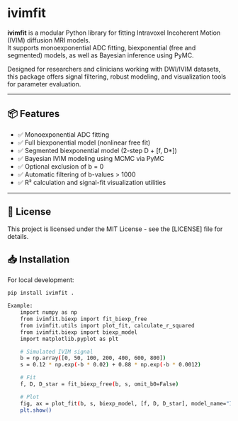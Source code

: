 # ivimfit

**ivimfit** is a modular Python library for fitting Intravoxel Incoherent Motion (IVIM) diffusion MRI models.  
It supports monoexponential ADC fitting, biexponential (free and segmented) models, as well as Bayesian inference using PyMC.

Designed for researchers and clinicians working with DWI/IVIM datasets, this package offers signal filtering, robust modeling, and visualization tools for parameter evaluation.

---

## 📦 Features

- ✅ Monoexponential ADC fitting
- ✅ Full biexponential model (nonlinear free fit)
- ✅ Segmented biexponential model (2-step D + [f, D*])
- ✅ Bayesian IVIM modeling using MCMC via PyMC
- ✅ Optional exclusion of b = 0
- ✅ Automatic filtering of b-values > 1000
- ✅ R² calculation and signal-fit visualization utilities

---
## 🧳 License

This project is licensed under the MIT License - see the [LICENSE] file for details.

## 📥 Installation

For local development:

```bash
pip install ivimfit .

Example:
    import numpy as np
    from ivimfit.biexp import fit_biexp_free
    from ivimfit.utils import plot_fit, calculate_r_squared
    from ivimfit.biexp import biexp_model
    import matplotlib.pyplot as plt

    # Simulated IVIM signal
    b = np.array([0, 50, 100, 200, 400, 600, 800])
    s = 0.12 * np.exp(-b * 0.02) + 0.88 * np.exp(-b * 0.0012)

    # Fit
    f, D, D_star = fit_biexp_free(b, s, omit_b0=False)

    # Plot
    fig, ax = plot_fit(b, s, biexp_model, [f, D, D_star], model_name="IVIM Free Fit")
    plt.show()

